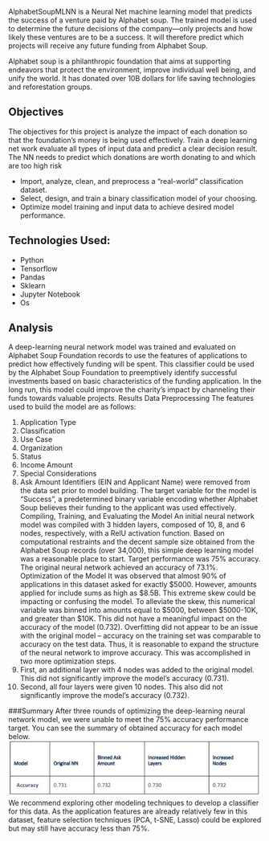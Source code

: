 AlphabetSoupMLNN is a Neural Net machine learning model that predicts the success of a venture paid by Alphabet soup. The trained model is used to determine the future decisions of the company—only projects and how likely these ventures are to be a success. It will therefore predict which projects will receive any future funding from Alphabet Soup.

Alphabet soup is a philanthropic foundation that aims at supporting endeavors that protect the environment, improve individual well being, and unify the world. It has donated over 10B dollars for life saving technologies and reforestation groups. 
## Objectives

The objectives for this project is analyze the impact of each donation so that the foundation’s money is being used effectively. Train a deep learning net work evaluate all types of input data and predict a clear decision result. The NN needs to predict which donations are worth donating to and which are too high risk

* Import, analyze, clean, and preprocess a “real-world” classification dataset.
* Select, design, and train a binary classification model of your choosing.
* Optimize model training and input data to achieve desired model performance.

## Technologies Used:
* Python
* Tensorflow
* Pandas
* Sklearn
* Jupyter Notebook
* Os

## Analysis
A deep-learning neural network model was trained and evaluated on Alphabet Soup Foundation records 
to use the features of applications to predict how effectively funding will be spent.
This classifier could be used by the Alphabet Soup Foundation to preemptively identify successful 
investments based on basic characteristics of the funding application. In the long run, this model could 
improve the charity’s impact by channeling their funds towards valuable projects.
Results
Data Preprocessing
The features used to build the model are as follows:
1. Application Type
2. Classification
3. Use Case
4. Organization
5. Status
6. Income Amount
7. Special Considerations
8. Ask Amount
Identifiers (EIN and Applicant Name) were removed from the data set prior to model building. The target 
variable for the model is “Success”, a predetermined binary variable encoding whether Alphabet Soup 
believes their funding to the applicant was used effectively.
Compiling, Training, and Evaluating the Model
An initial neural network model was compiled with 3 hidden layers, composed of 10, 8, and 6 nodes, 
respectively, with a RelU activation function. Based on computational restraints and the decent sample 
size obtained from the Alphabet Soup records (over 34,000), this simple deep learning model was a 
reasonable place to start. Target performance was 75% accuracy. The original neural network achieved 
an accuracy of 73.1%.
Optimization of the Model
It was observed that almost 90% of applications in this dataset asked for exactly $5000. However, 
amounts applied for include sums as high as $8.5B. This extreme skew could be impacting or confusing 
the model. To alleviate the skew, this numerical variable was binned into amounts equal to $5000, 
between $5000-10K, and greater than $10K. This did not have a meaningful impact on the accuracy of 
the model (0.732). Overfitting did not appear to be an issue with the original model – accuracy on the 
training set was comparable to accuracy on the test data. Thus, it is reasonable to expand the structure 
of the neural network to improve accuracy. This was accomplished in two more optimization steps.
1. First, an additional layer with 4 nodes was added to the original model. This did not significantly 
improve the model’s accuracy (0.731).
2. Second, all four layers were given 10 nodes. This also did not significantly improve the model’s 
accuracy (0.732).

###Summary
After three rounds of optimizing the deep-learning neural network model, we were unable to meet the 
75% accuracy performance target. You can see the summary of obtained accuracy for each model 
below.
![image1](Summary.JPG)
We recommend exploring other modeling techniques to develop a classifier for this data. As the 
application features are already relatively few in this dataset, feature selection techniques (PCA, t-SNE, 
Lasso) could be explored but may still have accuracy less than 75%.
